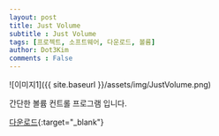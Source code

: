 ```yaml
---
layout: post
title: Just Volume
subtitle : Just Volume
tags: [프로젝트, 소프트웨어, 다운로드, 볼륨]
author: Dot3Kim
comments : False
---
```


![이미지1]({{ site.baseurl }}/assets/img/JustVolume.png)



간단한 볼륨 컨트롤 프로그램 입니다.




[다운로드](https://drive.google.com/file/d/1uXHeci5GyGHovfwWYKFYcnRE3s2H2D-4/view?usp=sharing){:target="_blank"}
